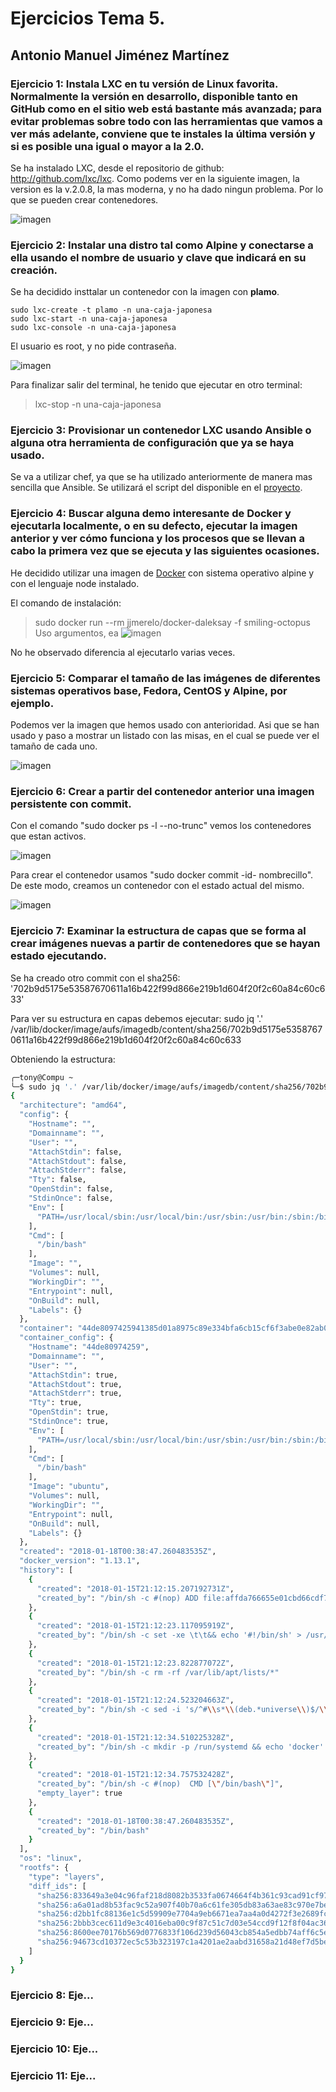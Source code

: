# Ejercicios Tema 5.
## Antonio Manuel Jiménez Martínez
### **Ejercicio 1:** Instala LXC en tu versión de Linux favorita. Normalmente la versión en desarrollo, disponible tanto en GitHub como en el sitio web está bastante más avanzada; para evitar problemas sobre todo con las herramientas que vamos a ver más adelante, conviene que te instales la última versión y si es posible una igual o mayor a la 2.0.

Se ha instalado LXC, desde el repositorio de github: http://github.com/lxc/lxc.
Como podems ver en la siguiente imagen, la version es la v.2.0.8, la mas moderna, y no ha dado ningun problema. Por lo que se pueden crear contenedores.

![imagen](https://user-images.githubusercontent.com/6977775/35047352-f2093af0-fb99-11e7-9840-add16cb8ce72.png)

### **Ejercicio 2:** Instalar una distro tal como Alpine y conectarse a ella usando el nombre de usuario y clave que indicará en su creación.

Se ha decidido insttalar un contenedor con la imagen con __plamo__.

```bashls
sudo lxc-create -t plamo -n una-caja-japonesa
sudo lxc-start -n una-caja-japonesa 
sudo lxc-console -n una-caja-japonesa

```
El usuario es root, y no pide contraseña.

![imagen](https://user-images.githubusercontent.com/6977775/35053720-3344bbd2-fbab-11e7-8950-48d0257cf8ab.png)

Para finalizar salir del terminal, he tenido que ejecutar en otro terminal: 
> lxc-stop -n una-caja-japonesa


### **Ejercicio 3:** Provisionar un contenedor LXC usando Ansible o alguna otra herramienta de configuración que ya se haya usado.

Se va a utilizar chef, ya que se ha utilizado anteriormente de manera mas sencilla que Ansible. Se utilizará el script del disponible en el [proyecto](https://github.com/tonyESP/MII_CC_Proyecto/tree/master/provision/chef-solo/cookbooks).



### **Ejercicio 4:** Buscar alguna demo interesante de Docker y ejecutarla localmente, o en su defecto, ejecutar la imagen anterior y ver cómo funciona y los procesos que se llevan a cabo la primera vez que se ejecuta y las siguientes ocasiones.

He decidido utilizar una imagen de [Docker](https://hub.docker.com/r/jorge07/alpine-php/) con sistema operativo alpine y con el lenguaje node instalado.

El comando de instalación:
> sudo docker run --rm jjmerelo/docker-daleksay -f smiling-octopus Uso argumentos, ea
![imagen](https://user-images.githubusercontent.com/6977775/35063620-ec8d6974-fbc7-11e7-957b-60b42c9568e5.png)

No he observado diferencia al ejecutarlo varias veces.

### **Ejercicio 5:** Comparar el tamaño de las imágenes de diferentes sistemas operativos base, Fedora, CentOS y Alpine, por ejemplo.

Podemos ver la imagen que hemos usado con anterioridad. Asi que se han usado y paso a mostrar un listado con las misas, en el cual se puede ver el tamaño de cada uno.

![imagen](https://user-images.githubusercontent.com/6977775/35072433-dfce524e-fbe4-11e7-9789-73cf76abfb0a.png)

### **Ejercicio 6:** Crear a partir del contenedor anterior una imagen persistente con commit.

Con el comando "sudo docker ps -l --no-trunc" vemos los contenedores que estan activos.


![imagen](https://user-images.githubusercontent.com/6977775/35074098-8e362fe4-fbec-11e7-9c16-4a2d4539844d.png)

Para crear el contenedor usamos "sudo docker commit -id- nombrecillo". De este modo, creamos un contenedor con el estado actual del mismo.

![imagen](https://user-images.githubusercontent.com/6977775/35074502-86fec9c8-fbee-11e7-8f10-4b3a3b2dd745.png)

### **Ejercicio 7:** Examinar la estructura de capas que se forma al crear imágenes nuevas a partir de contenedores que se hayan estado ejecutando.

Se ha creado otro commit con el sha256: '702b9d5175e53587670611a16b422f99d866e219b1d604f20f2c60a84c60c633'

Para ver su estructura en capas debemos ejecutar:
sudo jq '.' /var/lib/docker/image/aufs/imagedb/content/sha256/702b9d5175e53587670611a16b422f99d866e219b1d604f20f2c60a84c60c633

Obteniendo la estructura:

```bash
╭─tony@Compu ~
╰─$ sudo jq '.' /var/lib/docker/image/aufs/imagedb/content/sha256/702b9d5175e53587670611a16b422f99d866e219b1d604f20f2c60a84c60c633
{
  "architecture": "amd64",
  "config": {
    "Hostname": "",
    "Domainname": "",
    "User": "",
    "AttachStdin": false,
    "AttachStdout": false,
    "AttachStderr": false,
    "Tty": false,
    "OpenStdin": false,
    "StdinOnce": false,
    "Env": [
      "PATH=/usr/local/sbin:/usr/local/bin:/usr/sbin:/usr/bin:/sbin:/bin"
    ],
    "Cmd": [
      "/bin/bash"
    ],
    "Image": "",
    "Volumes": null,
    "WorkingDir": "",
    "Entrypoint": null,
    "OnBuild": null,
    "Labels": {}
  },
  "container": "44de8097425941385d01a8975c89e334bfa6cb15cf6f3abe0e82ab0341b46c62",
  "container_config": {
    "Hostname": "44de80974259",
    "Domainname": "",
    "User": "",
    "AttachStdin": true,
    "AttachStdout": true,
    "AttachStderr": true,
    "Tty": true,
    "OpenStdin": true,
    "StdinOnce": true,
    "Env": [
      "PATH=/usr/local/sbin:/usr/local/bin:/usr/sbin:/usr/bin:/sbin:/bin"
    ],
    "Cmd": [
      "/bin/bash"
    ],
    "Image": "ubuntu",
    "Volumes": null,
    "WorkingDir": "",
    "Entrypoint": null,
    "OnBuild": null,
    "Labels": {}
  },
  "created": "2018-01-18T00:38:47.260483535Z",
  "docker_version": "1.13.1",
  "history": [
    {
      "created": "2018-01-15T21:12:15.207192731Z",
      "created_by": "/bin/sh -c #(nop) ADD file:affda766655e01cbd66cdf7485f581f22be61d93abadcc9fd22ed34c78069e18 in / "
    },
    {
      "created": "2018-01-15T21:12:23.117095919Z",
      "created_by": "/bin/sh -c set -xe \t\t&& echo '#!/bin/sh' > /usr/sbin/policy-rc.d \t&& echo 'exit 101' >> /usr/sbin/policy-rc.d \t&& chmod +x /usr/sbin/policy-rc.d \t\t&& dpkg-divert --local --rename --add /sbin/initctl \t&& cp -a /usr/sbin/policy-rc.d /sbin/initctl \t&& sed -i 's/^exit.*/exit 0/' /sbin/initctl \t\t&& echo 'force-unsafe-io' > /etc/dpkg/dpkg.cfg.d/docker-apt-speedup \t\t&& echo 'DPkg::Post-Invoke { \"rm -f /var/cache/apt/archives/*.deb /var/cache/apt/archives/partial/*.deb /var/cache/apt/*.bin || true\"; };' > /etc/apt/apt.conf.d/docker-clean \t&& echo 'APT::Update::Post-Invoke { \"rm -f /var/cache/apt/archives/*.deb /var/cache/apt/archives/partial/*.deb /var/cache/apt/*.bin || true\"; };' >> /etc/apt/apt.conf.d/docker-clean \t&& echo 'Dir::Cache::pkgcache \"\"; Dir::Cache::srcpkgcache \"\";' >> /etc/apt/apt.conf.d/docker-clean \t\t&& echo 'Acquire::Languages \"none\";' > /etc/apt/apt.conf.d/docker-no-languages \t\t&& echo 'Acquire::GzipIndexes \"true\"; Acquire::CompressionTypes::Order:: \"gz\";' > /etc/apt/apt.conf.d/docker-gzip-indexes \t\t&& echo 'Apt::AutoRemove::SuggestsImportant \"false\";' > /etc/apt/apt.conf.d/docker-autoremove-suggests"
    },
    {
      "created": "2018-01-15T21:12:23.822877072Z",
      "created_by": "/bin/sh -c rm -rf /var/lib/apt/lists/*"
    },
    {
      "created": "2018-01-15T21:12:24.523204663Z",
      "created_by": "/bin/sh -c sed -i 's/^#\\s*\\(deb.*universe\\)$/\\1/g' /etc/apt/sources.list"
    },
    {
      "created": "2018-01-15T21:12:34.510225328Z",
      "created_by": "/bin/sh -c mkdir -p /run/systemd && echo 'docker' > /run/systemd/container"
    },
    {
      "created": "2018-01-15T21:12:34.757532428Z",
      "created_by": "/bin/sh -c #(nop)  CMD [\"/bin/bash\"]",
      "empty_layer": true
    },
    {
      "created": "2018-01-18T00:38:47.260483535Z",
      "created_by": "/bin/bash"
    }
  ],
  "os": "linux",
  "rootfs": {
    "type": "layers",
    "diff_ids": [
      "sha256:833649a3e04c96faf218d8082b3533fa0674664f4b361c93cad91cf97222b733",
      "sha256:a6a01ad8b53fac9c52a907f40b70a6c61fe305db83a63ae83c970e7be1029d86",
      "sha256:d2bb1fc88136e1c5d59909e7704a9eb6671ea7aa4a0d4272f3e2689fc31a6bd1",
      "sha256:2bbb3cec611d9e3c4016eba00c9f87c51c7d03e54ccd9f12f8f04ac369f5243d",
      "sha256:8600ee70176b569d0776833f106d239d56043cb854a5edbb74aff6c5e8d4782d",
      "sha256:94673cd10372ec5c53b323197c1a4201ae2aabd31658a21d48ef7d5bec421d0d"
    ]
  }
}

```


### **Ejercicio 8:** Eje...
### **Ejercicio 9:** Eje...
### **Ejercicio 10:** Eje...
### **Ejercicio 11:** Eje...
